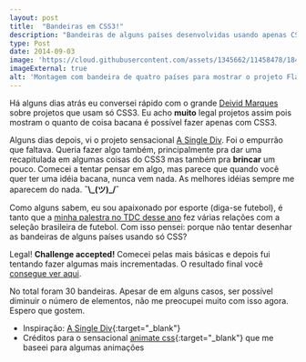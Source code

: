 ```yaml
---
layout: post
title:  "Bandeiras em CSS3!"
description: "Bandeiras de alguns países desenvolvidas usando apenas CSS3!"
type: Post
date: 2014-09-03
image: 'https://cloud.githubusercontent.com/assets/1345662/11458478/184eccba-96a8-11e5-8d6b-998fe8d02696.png'
imageExternal: true
alt: 'Montagem com bandeira de quatro países para mostrar o projeto Flags CSS3'
---
```


Há alguns dias atrás eu conversei rápido com o grande <a href="https://twitter.com/deividmarques" target="_blank">Deivid Marques</a> sobre projetos que usam só CSS3. Eu acho <strong>muito</strong> legal projetos assim pois mostram o quanto de coisa bacana é possível fazer apenas com CSS3.

Alguns dias depois, vi o projeto sensacional <a href="http://lynnandtonic.github.io/a-single-div/" target="_blank">A Single Div</a>. Foi o empurrão que faltava. Queria fazer algo também, principalmente pra dar uma recapitulada em algumas coisas do CSS3 mas também pra <strong>brincar</strong> um pouco. Comecei a tentar pensar em algo, mas parece que quando você quer ter uma idéia bacana, nunca vem nada. As melhores idéias sempre me aparecem do nada. <strong>¯\\\_(ツ)_/¯</strong>

Como alguns sabem, eu sou apaixonado por esporte (diga-se futebol), é tanto que a <a href="https://speakerdeck.com/raphaelfabeni/keep-calm-and-lets-play-css3" target="_blank">minha palestra no TDC desse ano</a> fez várias relações com a seleção brasileira de futebol. Com isso pensei: porque não tentar desenhar as bandeiras de alguns países usando só CSS?

Legal! <strong>Challenge accepted!</strong> Comecei pelas mais básicas e depois fui tentando fazer algumas mais incrementadas. O resultado final você <a href="http://raphaelfabeni.com.br/flags-css3" target="_blank">consegue ver aqui</a>.

No total foram 30 bandeiras. Apesar de em alguns casos, ser possível diminuir o número de elementos, não me preocupei muito com isso agora. Espero que gostem.

* Inspiração: [A Single Div](http://lynnandtonic.github.io/a-single-div/){:target="_blank"}
* Créditos para o sensacional [animate css](http://daneden.github.io/animate.css/){:target="_blank"} que me baseei para algumas animações

